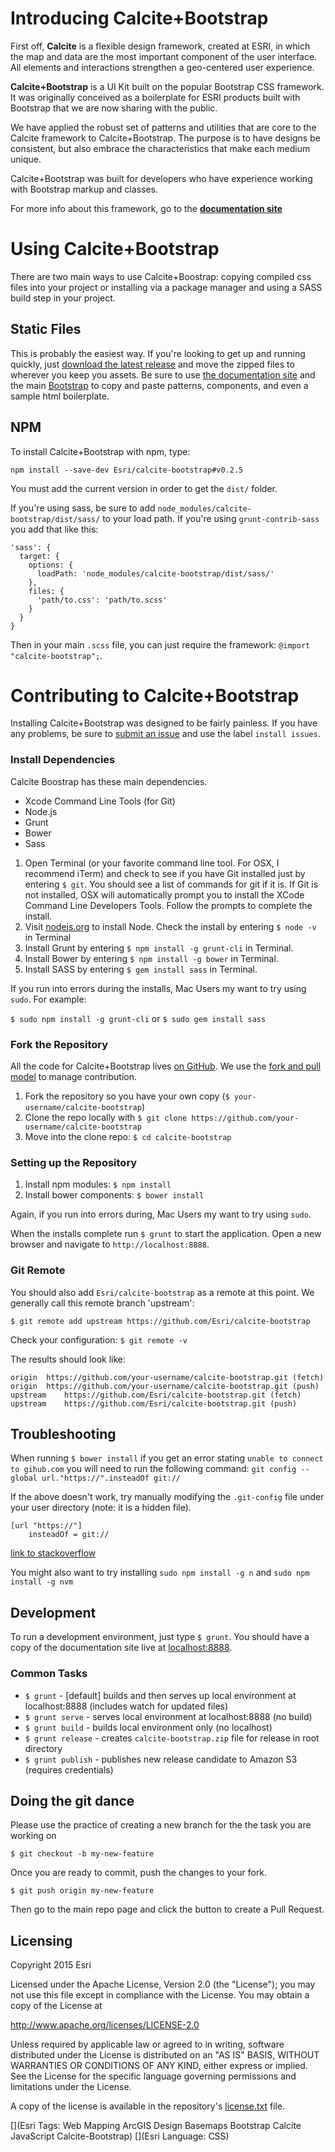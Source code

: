 # Introducing Calcite+Bootstrap

First off, **Calcite** is a flexible design framework, created at ESRI, in which the map and data are the most important component of the user interface. All elements and interactions strengthen a geo-centered user experience.

**Calcite+Bootstrap** is a UI Kit built on the popular Bootstrap CSS framework. It was originally conceived as a boilerplate for ESRI products built with Bootstrap that we are now sharing with the public.

We have applied the robust set of patterns and utilities that are core to the Calcite framework to Calcite+Bootstrap. The purpose is to have designs be consistent, but also embrace the characteristics that make each medium unique.

Calcite+Bootstrap was built for developers who have experience working with Bootstrap markup and classes.

For more info about this framework, go to the **[documentation site](http://esri.github.io/calcite-bootstrap/)**

# Using Calcite+Bootstrap

There are two main ways to use Calcite+Boostrap: copying compiled css files into your project or installing via a package manager and using a SASS build step in your project.

## Static Files

This is probably the easiest way. If you're looking to get up and running quickly, just [download the latest release](https://github.com/esri/calcite-bootstrap/releases) and move the zipped files to wherever you keep you assets. Be sure to use [the documentation site](http://esri.github.io/calcite-bootstrap/) and the main [Bootstrap](http://getbootstrap.com) to copy and paste patterns, components, and even a sample html boilerplate.

## NPM

To install Calcite+Bootstrap with npm, type:

```
npm install --save-dev Esri/calcite-bootstrap#v0.2.5
```

You must add the current version in order to get the `dist/` folder.

If you're using sass, be sure to add `node_modules/calcite-bootstrap/dist/sass/` to your load path. If you're using `grunt-contrib-sass` you add that like this:

```
'sass': {
  target: {
    options: {
      loadPath: 'node_modules/calcite-bootstrap/dist/sass/'
    },
    files: {
      'path/to.css': 'path/to.scss'
    }
  }
}
```

Then in your main `.scss` file, you can just require the framework: `@import "calcite-bootstrap";`.

# Contributing to Calcite+Bootstrap

Installing Calcite+Bootstrap was designed to be fairly painless. If you have any problems, be sure to [submit an issue](https://github.com/Esri/calcite-bootstrap/issues/) and use the label `install issues`.

### Install Dependencies

Calcite Boostrap has these main dependencies. 

- Xcode Command Line Tools (for Git)
- Node.js
- Grunt
- Bower
- Sass

1. Open Terminal (or your favorite command line tool. For OSX, I recommend iTerm) and check to see if you have Git installed just by entering `$ git`. You should see a list of commands for git if it is. If Git is not installed, OSX will automatically prompt you to install the XCode Command Line Developers Tools. Follow the prompts to complete the install.
2. Visit [nodejs.org](http://nodejs.org/) to install Node. Check the install by entering `$ node -v` in Terminal
3. Install Grunt by entering `$ npm install -g grunt-cli` in Terminal.
4. Install Bower by entering `$ npm install -g bower` in Terminal.
5. Install SASS by entering `$ gem install sass` in Terminal.

If you run into errors during the installs, Mac Users my want to try using `sudo`. For example:

`$ sudo npm install -g grunt-cli` or `$ sudo gem install sass`

### Fork the Repository

All the code for Calcite+Bootstrap lives [on GitHub](https://github.com/Esri/calcite-bootstrap). We use the [fork and pull model](https://help.github.com/articles/using-pull-requests/) to manage contribution.

1. Fork the repository so you have your own copy (`$ your-username/calcite-bootstrap`)
2. Clone the repo locally with `$ git clone https://github.com/your-username/calcite-bootstrap`
3. Move into the clone repo:  `$ cd calcite-bootstrap`

### Setting up the Repository

1. Install npm modules: `$ npm install`
2. Install bower components: `$ bower install`

Again, if you run into errors during, Mac Users my want to try using `sudo`.

When the installs complete run `$ grunt` to start the application. Open a new browser and navigate to `http://localhost:8888`.

### Git Remote
You should also add `Esri/calcite-bootstrap` as a remote at this point. We generally call this remote branch 'upstream':

```
$ git remote add upstream https://github.com/Esri/calcite-bootstrap
```

Check your configuration: `$ git remote -v`

The results should look like:
```
origin	https://github.com/your-username/calcite-bootstrap.git (fetch)
origin	https://github.com/your-username/calcite-bootstrap.git (push)
upstream	https://github.com/Esri/calcite-bootstrap.git (fetch)
upstream	https://github.com/Esri/calcite-bootstrap.git (push)
```

## Troubleshooting

When running `$ bower install` if you get an error stating `unable to connect to gihub.com` you will need to run the following command: `git config --global url."https://".insteadOf git://`

If the above doesn't work, try manually modifying the `.git-config` file under your user directory (note: it is a hidden file).

```
[url "https://"]
	insteadOf = git://
```
[link to stackoverflow](http://stackoverflow.com/questions/27417175/bower-install-libraries-issues)

You might also want to try installing `sudo npm install -g n` and `sudo npm install -g nvm`

## Development

To run a development environment, just type `$ grunt`. You should have a copy of the documentation site live at [localhost:8888](http://localhost:8888).

### Common Tasks

- `$ grunt` - [default] builds and then serves up local environment at localhost:8888 (includes watch for updated files)
- `$ grunt serve` - serves local environment at localhost:8888 (no build)
- `$ grunt build` - builds local environment only (no localhost)
- `$ grunt release` - creates `calcite-bootstrap.zip` file for release in root directory 
- `$ grunt publish` - publishes new release candidate to Amazon S3 (requires credentials)

## Doing the git dance

Please use the practice of creating a new branch for the the task you are working on

`$ git checkout -b my-new-feature`

Once you are ready to commit, push the changes to your fork.

`$ git push origin my-new-feature`

Then go to the main repo page and click the button to create a Pull Request.

## Licensing
Copyright 2015 Esri

Licensed under the Apache License, Version 2.0 (the "License");
you may not use this file except in compliance with the License.
You may obtain a copy of the License at

   http://www.apache.org/licenses/LICENSE-2.0

Unless required by applicable law or agreed to in writing, software
distributed under the License is distributed on an "AS IS" BASIS,
WITHOUT WARRANTIES OR CONDITIONS OF ANY KIND, either express or implied.
See the License for the specific language governing permissions and
limitations under the License.

A copy of the license is available in the repository's [license.txt](https://github.com/Esri/calcite-bootstrap/blob/master/license.txt) file.

[](Esri Tags: Web Mapping ArcGIS Design Basemaps Bootstrap Calcite JavaScript Calcite-Bootstrap)
[](Esri Language: CSS)